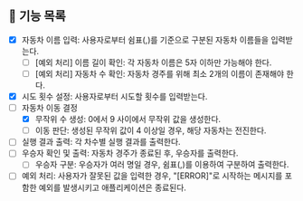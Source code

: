 ## 📄 기능 목록

- [x] 자동차 이름 입력: 사용자로부터 쉼표(,)를 기준으로 구분된 자동차 이름들을 입력받는다.
  - [ ] [예외 처리] 이름 길이 확인: 각 자동차 이름은 5자 이하만 가능해야 한다.
  - [ ] [예외 처리] 자동차 수 확인: 자동차 경주를 위해 최소 2개의 이름이 존재해야 한다.
- [x] 시도 횟수 설정: 사용자로부터 시도할 횟수를 입력받는다.
- [ ] 자동차 이동 결정
  - [x] 무작위 수 생성: 0에서 9 사이에서 무작위 값을 생성한다.
  - [ ] 이동 판단: 생성된 무작위 값이 4 이상일 경우, 해당 자동차는 전진한다.
- [ ] 실행 결과 출력: 각 차수별 실행 결과를 출력한다.
- [ ] 우승자 확인 및 출력: 자동차 경주가 종료된 후, 우승자를 출력한다.
  - [ ] 우승자 구분: 우승자가 여러 명일 경우, 쉼표(,)를 이용하여 구분하여 출력한다.
- [ ] 예외 처리: 사용자가 잘못된 값을 입력한 경우, "[ERROR]"로 시작하는 메시지를 포함한 예외를 발생시키고 애플리케이션은 종료된다.
